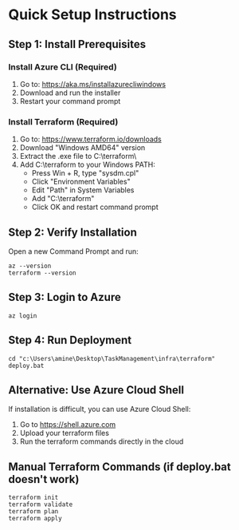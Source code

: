 # Quick Setup Instructions

## Step 1: Install Prerequisites

### Install Azure CLI (Required)
1. Go to: https://aka.ms/installazurecliwindows
2. Download and run the installer
3. Restart your command prompt

### Install Terraform (Required)
1. Go to: https://www.terraform.io/downloads
2. Download "Windows AMD64" version
3. Extract the .exe file to C:\terraform\
4. Add C:\terraform to your Windows PATH:
   - Press Win + R, type "sysdm.cpl"
   - Click "Environment Variables"
   - Edit "Path" in System Variables
   - Add "C:\terraform"
   - Click OK and restart command prompt

## Step 2: Verify Installation
Open a new Command Prompt and run:
```
az --version
terraform --version
```

## Step 3: Login to Azure
```
az login
```

## Step 4: Run Deployment
```
cd "c:\Users\amine\Desktop\TaskManagement\infra\terraform"
deploy.bat
```

## Alternative: Use Azure Cloud Shell
If installation is difficult, you can use Azure Cloud Shell:
1. Go to https://shell.azure.com
2. Upload your terraform files
3. Run the terraform commands directly in the cloud

## Manual Terraform Commands (if deploy.bat doesn't work)
```
terraform init
terraform validate
terraform plan
terraform apply
```
